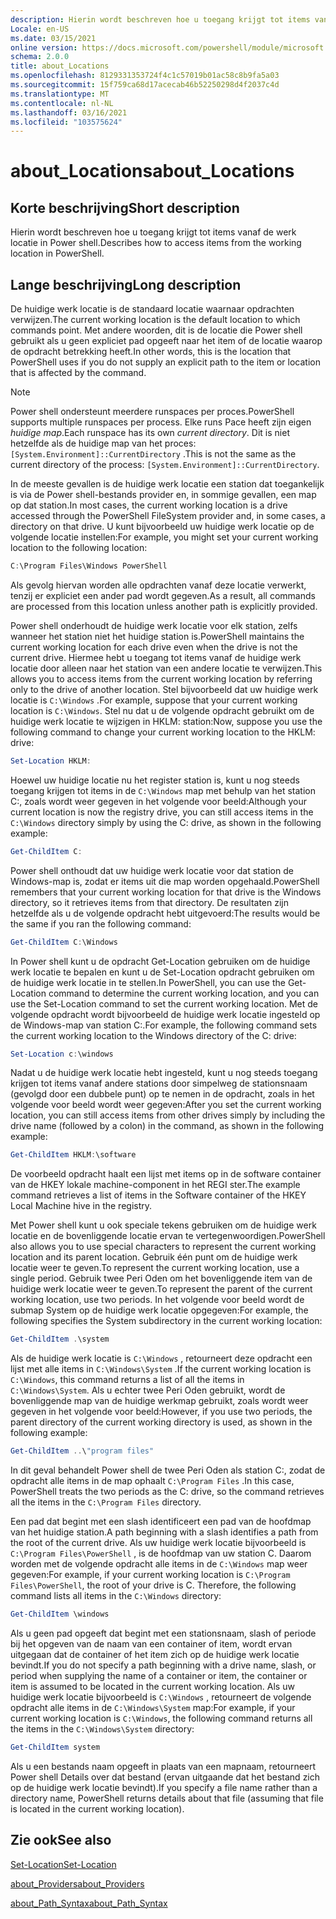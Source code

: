 ```yaml
---
description: Hierin wordt beschreven hoe u toegang krijgt tot items vanaf de werk locatie in Power shell.
Locale: en-US
ms.date: 03/15/2021
online version: https://docs.microsoft.com/powershell/module/microsoft.powershell.core/about/about_locations?view=powershell-7&WT.mc_id=ps-gethelp
schema: 2.0.0
title: about_Locations
ms.openlocfilehash: 8129331353724f4c1c57019b01ac58c8b9fa5a03
ms.sourcegitcommit: 15f759ca68d17acecab46b52250298d4f2037c4d
ms.translationtype: MT
ms.contentlocale: nl-NL
ms.lasthandoff: 03/16/2021
ms.locfileid: "103575624"
---
```

# <a name="about_locations"></a><span data-ttu-id="154de-103">about_Locations</span><span class="sxs-lookup"><span data-stu-id="154de-103">about_Locations</span></span>

## <a name="short-description"></a><span data-ttu-id="154de-104">Korte beschrijving</span><span class="sxs-lookup"><span data-stu-id="154de-104">Short description</span></span>
<span data-ttu-id="154de-105">Hierin wordt beschreven hoe u toegang krijgt tot items vanaf de werk locatie in Power shell.</span><span class="sxs-lookup"><span data-stu-id="154de-105">Describes how to access items from the working location in PowerShell.</span></span>

## <a name="long-description"></a><span data-ttu-id="154de-106">Lange beschrijving</span><span class="sxs-lookup"><span data-stu-id="154de-106">Long description</span></span>

<span data-ttu-id="154de-107">De huidige werk locatie is de standaard locatie waarnaar opdrachten verwijzen.</span><span class="sxs-lookup"><span data-stu-id="154de-107">The current working location is the default location to which commands point.</span></span>
<span data-ttu-id="154de-108">Met andere woorden, dit is de locatie die Power shell gebruikt als u geen expliciet pad opgeeft naar het item of de locatie waarop de opdracht betrekking heeft.</span><span class="sxs-lookup"><span data-stu-id="154de-108">In other words, this is the location that PowerShell uses if you do not supply an explicit path to the item or location that is affected by the command.</span></span>

> [!NOTE]
> <span data-ttu-id="154de-109">Power shell ondersteunt meerdere runspaces per proces.</span><span class="sxs-lookup"><span data-stu-id="154de-109">PowerShell supports multiple runspaces per process.</span></span> <span data-ttu-id="154de-110">Elke runs Pace heeft zijn eigen _huidige map_.</span><span class="sxs-lookup"><span data-stu-id="154de-110">Each runspace has its own _current directory_.</span></span> <span data-ttu-id="154de-111">Dit is niet hetzelfde als de huidige map van het proces: `[System.Environment]::CurrentDirectory` .</span><span class="sxs-lookup"><span data-stu-id="154de-111">This is not the same as the current directory of the process: `[System.Environment]::CurrentDirectory`.</span></span>

<span data-ttu-id="154de-112">In de meeste gevallen is de huidige werk locatie een station dat toegankelijk is via de Power shell-bestands provider en, in sommige gevallen, een map op dat station.</span><span class="sxs-lookup"><span data-stu-id="154de-112">In most cases, the current working location is a drive accessed through the PowerShell FileSystem provider and, in some cases, a directory on that drive.</span></span>
<span data-ttu-id="154de-113">U kunt bijvoorbeeld uw huidige werk locatie op de volgende locatie instellen:</span><span class="sxs-lookup"><span data-stu-id="154de-113">For example, you might set your current working location to the following location:</span></span>

```powershell
C:\Program Files\Windows PowerShell
```

<span data-ttu-id="154de-114">Als gevolg hiervan worden alle opdrachten vanaf deze locatie verwerkt, tenzij er expliciet een ander pad wordt gegeven.</span><span class="sxs-lookup"><span data-stu-id="154de-114">As a result, all commands are processed from this location unless another path is explicitly provided.</span></span>

<span data-ttu-id="154de-115">Power shell onderhoudt de huidige werk locatie voor elk station, zelfs wanneer het station niet het huidige station is.</span><span class="sxs-lookup"><span data-stu-id="154de-115">PowerShell maintains the current working location for each drive even when the drive is not the current drive.</span></span> <span data-ttu-id="154de-116">Hiermee hebt u toegang tot items vanaf de huidige werk locatie door alleen naar het station van een andere locatie te verwijzen.</span><span class="sxs-lookup"><span data-stu-id="154de-116">This allows you to access items from the current working location by referring only to the drive of another location.</span></span>
<span data-ttu-id="154de-117">Stel bijvoorbeeld dat uw huidige werk locatie is `C:\Windows` .</span><span class="sxs-lookup"><span data-stu-id="154de-117">For example, suppose that your current working location is `C:\Windows`.</span></span> <span data-ttu-id="154de-118">Stel nu dat u de volgende opdracht gebruikt om de huidige werk locatie te wijzigen in HKLM: station:</span><span class="sxs-lookup"><span data-stu-id="154de-118">Now, suppose you use the following command to change your current working location to the HKLM: drive:</span></span>

```powershell
Set-Location HKLM:
```

<span data-ttu-id="154de-119">Hoewel uw huidige locatie nu het register station is, kunt u nog steeds toegang krijgen tot items in de `C:\Windows` map met behulp van het station C:, zoals wordt weer gegeven in het volgende voor beeld:</span><span class="sxs-lookup"><span data-stu-id="154de-119">Although your current location is now the registry drive, you can still access items in the `C:\Windows` directory simply by using the C: drive, as shown in the following example:</span></span>

```powershell
Get-ChildItem C:
```

<span data-ttu-id="154de-120">Power shell onthoudt dat uw huidige werk locatie voor dat station de Windows-map is, zodat er items uit die map worden opgehaald.</span><span class="sxs-lookup"><span data-stu-id="154de-120">PowerShell remembers that your current working location for that drive is the Windows directory, so it retrieves items from that directory.</span></span> <span data-ttu-id="154de-121">De resultaten zijn hetzelfde als u de volgende opdracht hebt uitgevoerd:</span><span class="sxs-lookup"><span data-stu-id="154de-121">The results would be the same if you ran the following command:</span></span>

```powershell
Get-ChildItem C:\Windows
```

<span data-ttu-id="154de-122">In Power shell kunt u de opdracht Get-Location gebruiken om de huidige werk locatie te bepalen en kunt u de Set-Location opdracht gebruiken om de huidige werk locatie in te stellen.</span><span class="sxs-lookup"><span data-stu-id="154de-122">In PowerShell, you can use the Get-Location command to determine the current working location, and you can use the Set-Location command to set the current working location.</span></span> <span data-ttu-id="154de-123">Met de volgende opdracht wordt bijvoorbeeld de huidige werk locatie ingesteld op de Windows-map van station C:.</span><span class="sxs-lookup"><span data-stu-id="154de-123">For example, the following command sets the current working location to the Windows directory of the C: drive:</span></span>

```powershell
Set-Location c:\windows
```

<span data-ttu-id="154de-124">Nadat u de huidige werk locatie hebt ingesteld, kunt u nog steeds toegang krijgen tot items vanaf andere stations door simpelweg de stationsnaam (gevolgd door een dubbele punt) op te nemen in de opdracht, zoals in het volgende voor beeld wordt weer gegeven:</span><span class="sxs-lookup"><span data-stu-id="154de-124">After you set the current working location, you can still access items from other drives simply by including the drive name (followed by a colon) in the command, as shown in the following example:</span></span>

```powershell
Get-ChildItem HKLM:\software
```

<span data-ttu-id="154de-125">De voorbeeld opdracht haalt een lijst met items op in de software container van de HKEY lokale machine-component in het REGI ster.</span><span class="sxs-lookup"><span data-stu-id="154de-125">The example command retrieves a list of items in the Software container of the HKEY Local Machine hive in the registry.</span></span>

<span data-ttu-id="154de-126">Met Power shell kunt u ook speciale tekens gebruiken om de huidige werk locatie en de bovenliggende locatie ervan te vertegenwoordigen.</span><span class="sxs-lookup"><span data-stu-id="154de-126">PowerShell also allows you to use special characters to represent the current working location and its parent location.</span></span> <span data-ttu-id="154de-127">Gebruik één punt om de huidige werk locatie weer te geven.</span><span class="sxs-lookup"><span data-stu-id="154de-127">To represent the current working location, use a single period.</span></span> <span data-ttu-id="154de-128">Gebruik twee Peri Oden om het bovenliggende item van de huidige werk locatie weer te geven.</span><span class="sxs-lookup"><span data-stu-id="154de-128">To represent the parent of the current working location, use two periods.</span></span> <span data-ttu-id="154de-129">In het volgende voor beeld wordt de submap System op de huidige werk locatie opgegeven:</span><span class="sxs-lookup"><span data-stu-id="154de-129">For example, the following specifies the System subdirectory in the current working location:</span></span>

```powershell
Get-ChildItem .\system
```

<span data-ttu-id="154de-130">Als de huidige werk locatie is `C:\Windows` , retourneert deze opdracht een lijst met alle items in `C:\Windows\System` .</span><span class="sxs-lookup"><span data-stu-id="154de-130">If the current working location is `C:\Windows`, this command returns a list of all the items in `C:\Windows\System`.</span></span> <span data-ttu-id="154de-131">Als u echter twee Peri Oden gebruikt, wordt de bovenliggende map van de huidige werkmap gebruikt, zoals wordt weer gegeven in het volgende voor beeld:</span><span class="sxs-lookup"><span data-stu-id="154de-131">However, if you use two periods, the parent directory of the current working directory is used, as shown in the following example:</span></span>

```powershell
Get-ChildItem ..\"program files"
```

<span data-ttu-id="154de-132">In dit geval behandelt Power shell de twee Peri Oden als station C:, zodat de opdracht alle items in de map ophaalt `C:\Program Files` .</span><span class="sxs-lookup"><span data-stu-id="154de-132">In this case, PowerShell treats the two periods as the C: drive, so the command retrieves all the items in the `C:\Program Files` directory.</span></span>

<span data-ttu-id="154de-133">Een pad dat begint met een slash identificeert een pad van de hoofdmap van het huidige station.</span><span class="sxs-lookup"><span data-stu-id="154de-133">A path beginning with a slash identifies a path from the root of the current drive.</span></span> <span data-ttu-id="154de-134">Als uw huidige werk locatie bijvoorbeeld is `C:\Program Files\PowerShell` , is de hoofdmap van uw station C. Daarom worden met de volgende opdracht alle items in de `C:\Windows` map weer gegeven:</span><span class="sxs-lookup"><span data-stu-id="154de-134">For example, if your current working location is `C:\Program Files\PowerShell`, the root of your drive is C. Therefore, the following command lists all items in the `C:\Windows` directory:</span></span>

```powershell
Get-ChildItem \windows
```

<span data-ttu-id="154de-135">Als u geen pad opgeeft dat begint met een stationsnaam, slash of periode bij het opgeven van de naam van een container of item, wordt ervan uitgegaan dat de container of het item zich op de huidige werk locatie bevindt.</span><span class="sxs-lookup"><span data-stu-id="154de-135">If you do not specify a path beginning with a drive name, slash, or period when supplying the name of a container or item, the container or item is assumed to be located in the current working location.</span></span> <span data-ttu-id="154de-136">Als uw huidige werk locatie bijvoorbeeld is `C:\Windows` , retourneert de volgende opdracht alle items in de `C:\Windows\System` map:</span><span class="sxs-lookup"><span data-stu-id="154de-136">For example, if your current working location is `C:\Windows`, the following command returns all the items in the `C:\Windows\System` directory:</span></span>

```powershell
Get-ChildItem system
```

<span data-ttu-id="154de-137">Als u een bestands naam opgeeft in plaats van een mapnaam, retourneert Power shell Details over dat bestand (ervan uitgaande dat het bestand zich op de huidige werk locatie bevindt).</span><span class="sxs-lookup"><span data-stu-id="154de-137">If you specify a file name rather than a directory name, PowerShell returns details about that file (assuming that file is located in the current working location).</span></span>

## <a name="see-also"></a><span data-ttu-id="154de-138">Zie ook</span><span class="sxs-lookup"><span data-stu-id="154de-138">See also</span></span>

[<span data-ttu-id="154de-139">Set-Location</span><span class="sxs-lookup"><span data-stu-id="154de-139">Set-Location</span></span>](xref:Microsoft.PowerShell.Management.Set-Location)

[<span data-ttu-id="154de-140">about_Providers</span><span class="sxs-lookup"><span data-stu-id="154de-140">about_Providers</span></span>](about_Providers.md)

[<span data-ttu-id="154de-141">about_Path_Syntax</span><span class="sxs-lookup"><span data-stu-id="154de-141">about_Path_Syntax</span></span>](about_Path_Syntax.md)
